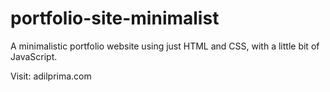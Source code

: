 # portfolio-site-minimalist
A minimalistic portfolio website using just HTML and CSS, with a little bit of JavaScript.

Visit: adilprima.com

